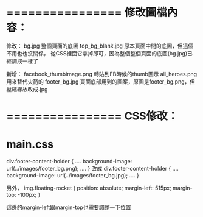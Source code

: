 ================
修改圖檔內容：
================
修改：
bg.jpg                     整個頁面的底圖
top_bg_blank.jpg           原本頁面中間的底圖，但這個不用也也沒關係，
                           從CSS裡面它拿掉即可，因為整個整個頁面的底圖(bg.jpg)已經調成一樣了

新增：
facebook_thumbimage.png    轉貼到FB時候的thumb圖示
all_heroes.png             用來替代火箭的
footer_bg.jpg              頁面底部用到的圖案，原圖是footer_bg.png，但壓縮緣故改成.jpg

================
CSS修改：
================
# main.css
div.footer-content-holder
{
    ....
    background-image: url(../images/footer_bg.png);
    ....
}
改成
div.footer-content-holder
{
    ....
    background-image: url(../images/footer_bg.jpg);
    ....
}

另外，
img.floating-rocket
{
    position: absolute;
    margin-left: 515px;
    margin-top: -100px;
}

這邊的margin-left跟margin-top也需要調整一下位置
